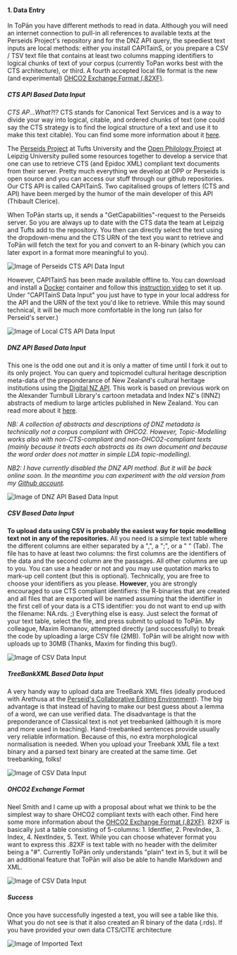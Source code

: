 #### 1. Data Entry

In ToPān you have different methods to read in data. Although you will need an internet connection to pull-in all references to available texts at the Perseids Project's repository and for the DNZ API query, the speediest text inputs are local methods: either you install CAPITainS, or you prepare a CSV / TSV text file that contains at least two columns mapping identifiers to logical chunks of text of your corpus (currently ToPan works best with the CTS architecture), or third. A fourth accepted local file format is the new (and experimental) <a href="http://neelsmith.github.io/2016/07/11/textformats/" target="_blank">OHCO2 Exchange Format (.82XF)</a>.

##### CTS API Based Data Input

*CTS AP...What?!?* CTS stands for Canonical Text Services and is a way to divide your way into logical, citable, and ordered chunks of text (one could say the CTS strategy is to find the logical structure of a text and use it to make this text citable). You can find some more information about it 
<a href="http://cite-architecture.github.io" target="_blank">here</a>.

The <a href="http://www.perseids.org" target="_blank">Perseids Project</a> at Tufts University and the <a href="http://www.dh.uni-leipzig.de" target="_blank">Open Philology Project</a> at Leipzig University pulled some resources together to develop a service that one can use to retrieve CTS (and Epidoc XML) compliant text documents from their server. Pretty much everything we develop at OPP or Perseids is open source and you can access our stuff through our github repositories. Our CTS API is called CAPITainS. Two capitalised groups of letters (CTS and API) have been merged by the humor of the main developer of this API (Thibault Clerice).

When ToPān starts up, it sends a "GetCapabilities"-request to the Perseids server. So you are always up to date with the CTS data the team at Leipzig and Tufts add to the repository. You then can directly select the text using the dropdown-menu and the CTS URN of the text you want to retrieve and ToPān will fetch the text for you and convert to an R-binary (which you can later export in a format more meaningful to you).

![Image of Perseids CTS API Data Input](/ScreenShots_ToPan/CTSAPIDataInput.png)

However, CAPITainS has been made available offline to. You can download and install a <a href="https://www.docker.com/products/docker-toolbox" target="_blank">Docker</a> container and follow this <a href="https://www.youtube.com/watch?v=_Vmwz_761GM" target="_blank">instruction video</a> to set it up. Under "CAPITainS Data Input" you just have to type in your local address for the API and the URN of the text you'd like to retrieve. While this may sound technical, it will be much more comfortable in the long run (also for Perseid's server.)

![Image of Local CTS API Data Input](/ScreenShots_ToPan/CAPITainSDataInput.png)

##### DNZ API Based Data Input

This one is the odd one out and it is only a matter of time until I fork it out to its only project. You can query and topicmodel cultural heritage description meta-data of the preponderance of New Zealand's cultural heritage institutions using the <a href="http://www.digitalnz.org/developers/api-docs-v3" target="_blank">Digital NZ API</a>. This work is based on previous work on the Alexander Turnbull Library's cartoon metadata and Index NZ's (INNZ) abstracts of medium to large articles published in New Zealand. You can read more about it <a href="http://ala.sagepub.com/content/early/2016/05/10/0955749016647821.full.pdf+html" target="_blank">here</a>.

*NB: A collection of abstracts and descriptions of DNZ metadata is technically not a corpus compliant with OHCO2. However, Topic-Modelling works also with non-CTS-compliant and non-OHCO2-compliant texts (mainly because it treats each abstracts as its own document and because the word order does not matter in simple LDA topic-modelling).*

*NB2: I have currently disabled the DNZ API method. But it will be back online soon. In the meantime you can experiment with the old version from my <a href="https://github.com/ThomasK81/TopicModellingR" target="_blank">Github account</a>.*

![Image of DNZ API Based Data Input](/ScreenShots_ToPan/DNZAPIDataInput.png)

##### CSV Based Data Input

**To upload data using CSV is probably the easiest way for topic modelling text not in any of the repositories.** All you need is a simple text table where the different columns are either separated by a ",", a ";", or a "	" (Tab). The file has to have at least two columns: the first columns are the identifiers of the data and the second column are the passages. All other columns are up to you. You can use a header or not and you may use quotation marks to mark-up cell content (but this is optional). Technically, you are free to choose your identifiers as you please. **However**, you are strongly encouraged to use CTS compliant identifiers: the R-binaries that are created and all files that are exported will be named assuming that the identifier in the first cell of your data is a CTS identifier: you do not want to end up with the filename: NA.rds. ;)
Everything else is easy. Just select the format of your text table, select the file, and press submit to upload to ToPān. My colleague, Maxim Romanov, attempted directly (and successfully) to break the code by uploading a large CSV file (2MB). ToPān will be alright now with uploads up to 30MB (Thanks, Maxim for finding this bug!). 

![Image of CSV Data Input](/ScreenShots_ToPan/CSVDataInput.png)

##### TreeBankXML Based Data Input

A very handy way to upload data are TreeBank XML files (ideally produced with Arethusa at the <a href="http://sites.tufts.edu/perseids/instructions/treebanking-instructions/" target="_blank">Perseid's Collaborative Editing Environment</a>). The big advantage is that instead of having to make our best guess about a lemma of a word, we can use verified data. The disadvantage is that the preponderance of Classical text is not yet treebanked (although it is more and more used in teaching). Hand-treebanked sentences provide usually very reliable information. Because of this, no extra morphological normalisation is needed. When you upload your Treebank XML file a text binary and a parsed text binary are created at the same time. Get treebanking, folks! 

![Image of CSV Data Input](/ScreenShots_ToPan/TreeBankDataInput.png)

##### OHCO2 Exchange Format

Neel Smith and I came up with a proposal about what we think to be the simplest way to share OHCO2 compliant texts with each other. Find here some more information about the <a href="http://neelsmith.github.io/2016/07/11/textformats/" target="_blank">OHCO2 Exchange Format (.82XF)</a>. 
82XF is basically just a table consisting of 5-columns: 1. Identfier, 2. PrevIndex, 3. Index, 4. NextIndex, 5. Text. While you can choose whatever format you want to express this .82XF is text table with no header with the delimiter being a "#". Currently ToPān only understands "plain" text in 5, but it will be an additional feature that ToPān will also be able to handle Markdown and XML.

![Image of CSV Data Input](/ScreenShots_ToPan/82XFDataInput.png)

##### Success

Once you have successfully ingested a text, you will see a table like this. What you do not see is that it also created an R binary of the data (.rds). If you have provided your own data CTS/CITE architecture

![Image of Imported Text](/ScreenShots_ToPan/CSVDataInput2.png)